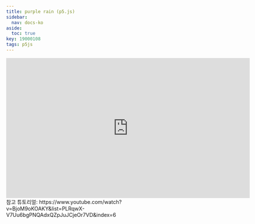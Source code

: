 ```yaml
---
title: purple rain (p5.js)
sidebar:
  nav: docs-ko
aside:
  toc: true
key: 19000108
tags: p5js
---
```


<center>
  <iframe width = "660" height = "380" src="https://angeloyeo.github.io/p5/practice_p5js/perlin_noise_flow_field1/" frameborder = "0"></iframe>
</center>
참고 튜토리얼: https://www.youtube.com/watch?v=BjoM9oKOAKY&list=PLRqwX-V7Uu6bgPNQAdxQZpJuJCjeOr7VD&index=6